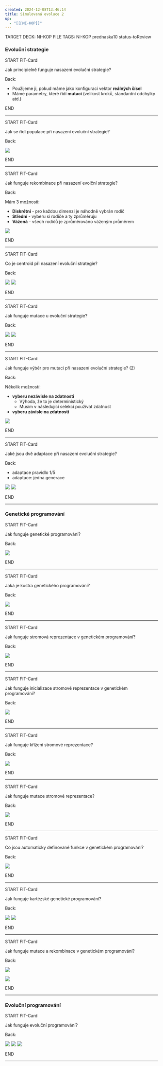 ```yaml
---
created: 2024-12-08T13:46:14
title: Simulovaná evoluce 2
up:
  - "[[📖NI-KOP]]"
---
```


TARGET DECK: NI-KOP
FILE TAGS: NI-KOP prednaska10 status-toReview

### Evoluční strategie


START
FIT-Card

Jak principielně funguje nasazení evoluční strategie?

Back:

- Použijeme ji, pokud máme jako konfiguraci vektor **reálných čísel**
- Máme parametry, které řídí **mutaci** (velikost kroků, standardní odchylky atd.)
<!--ID: 1735205749556-->
END

---


START
FIT-Card

Jak se řídí populace při nasazení evoluční strategie?

Back:

![](../../Assets/Pasted%20image%2020241208141020.png)
<!--ID: 1735205749558-->
END

---


START
FIT-Card

Jak funguje rekombinace při nasazení evolční strategie?

Back:

Mám 3 možnosti:
- **Diskrétní** - pro každou dimenzi je náhodně vybrán rodič
- **Střední** - vyberu si rodiče a ty zprůměruju
- **Vážená** - všech rodičů je zprůměrováno váženým průměrem

<!-- DetailInfoStart -->
![](../../Assets/Pasted%20image%2020241208141044.png)
<!-- DetailInfoEnd -->
<!--ID: 1735205749560-->
END

---


START
FIT-Card

Co je centroid při nasazení evoluční strategie?

Back:

![](../../Assets/Pasted%20image%2020241208141342.png)
![](../../Assets/Pasted%20image%2020241208141351.png)
<!--ID: 1735205749563-->
END

---


START
FIT-Card

Jak funguje mutace u evoluční strategie?

Back:

![](../../Assets/Pasted%20image%2020241208141522.png)
![](../../Assets/Pasted%20image%2020241208141527.png)
<!--ID: 1735205749565-->
END

---


START
FIT-Card

Jak funguje výběr pro mutaci při nasazení evoluční strategie? (2)

Back:

Několik možností:
- **vyberu nezávisle na zdatnosti**
	- Výhoda, že to je deterministický
	- Musím v následující selekci používat zdatnost
- **vyberu závisle na zdatnosti**


<!-- DetailInfoStart -->
![](../../Assets/Pasted%20image%2020241208141551.png)
<!-- DetailInfoEnd -->
<!--ID: 1735205749568-->
END

---


START
FIT-Card

Jaké jsou dvě adaptace při nasazení evoluční strategie?

Back:

- adaptace pravidlo 1/5
- adaptace: jedna generace

<!-- DetailInfoStart -->
![](../../Assets/Pasted%20image%2020241208141640.png)
![](../../Assets/Pasted%20image%2020241208141645.png)
<!-- DetailInfoEnd -->
<!--ID: 1735205749570-->
END

---

### Genetické programování


START
FIT-Card

Jak funguje genetické programování?

Back:

<!-- DetailInfoStart -->
![](../../Assets/Pasted%20image%2020241208142755.png)
<!-- DetailInfoEnd -->
<!--ID: 1735205749573-->
END

---


START
FIT-Card

Jaká je kostra genetického programování?

Back:

![](../../Assets/Pasted%20image%2020241208142809.png)
<!--ID: 1735205749576-->
END

---


START
FIT-Card

Jak funguje stromová reprezentace v genetickém programování?

Back:

![](../../Assets/Pasted%20image%2020241208142952.png)
<!--ID: 1735205749578-->
END

---


START
FIT-Card

Jak funguje inicializace stromové reprezentace v genetickém programování?

Back:

![](../../Assets/Pasted%20image%2020241208143012.png)
<!--ID: 1735205749581-->
END

---


START
FIT-Card

Jak funguje křížení stromové reprezentace?

Back:

![](../../Assets/Pasted%20image%2020241208143031.png)
<!--ID: 1735205749583-->
END

---


START
FIT-Card

Jak funguje mutace stromové reprezentace?

Back:

![](../../Assets/Pasted%20image%2020241208143048.png)
<!--ID: 1735205749586-->
END

---


START
FIT-Card

Co jsou automaticky definované funkce v genetickém programování?

Back:

![](../../Assets/Pasted%20image%2020241208143117.png)
<!--ID: 1735205749588-->
END

---


START
FIT-Card

Jak funguje kartézské genetické programování?

Back:

![](../../Assets/Pasted%20image%2020241208143139.png)
![](../../Assets/Pasted%20image%2020241208143145.png)
<!--ID: 1735205749591-->
END

---


START
FIT-Card

Jak funguje mutace a rekombinace v genetickém programování?

Back:

![](../../Assets/Pasted%20image%2020241208143209.png)

![](../../Assets/Pasted%20image%2020241208143227.png)
<!--ID: 1735205749594-->
END

---

### Evoluční programování

START
FIT-Card

Jak funguje evoluční programování?

Back:

![](../../Assets/Pasted%20image%2020241208143253.png)
![](../../Assets/Pasted%20image%2020241208143257.png)
![](../../Assets/Pasted%20image%2020241208143302.png)
<!--ID: 1735205749596-->
END

---
